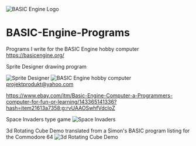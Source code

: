 ![BASIC Engine Logo](https://github.com/bitartrate/BASIC-Engine-Programs/blob/master/doc/be_logo_small.png?raw=true)
# BASIC-Engine-Programs
Programs I write for the BASIC Engine hobby computer   https://basicengine.org/

Sprite Designer drawing program

![Sprite Designer](https://github.com/bitartrate/BASIC-Engine-Programs/blob/master/doc/SpriteMakerV109152019.png?raw=true)
![BASIC Engine hobby computer](https://github.com/bitartrate/BASIC-Engine-Programs/blob/master/doc/IMG_20190904_210028.jpg?raw=true)
projektprodukt@yahoo.com

https://www.ebay.com/itm/Basic-Engine-Computer-a-Programmers-computer-for-fun-or-learning/143365141336?hash=item21613a7358:g:rvUAAOSwhfVdcIoZ

Space Invaders type game
![Space Invaders](https://github.com/bitartrate/BASIC-Engine-Programs/blob/master/doc/iconssmall.png?raw=true)

3d Rotating Cube Demo translated from a Simon's BASIC program listing for the Commodore 64
![3d Rotating Cube Demo](https://github.com/bitartrate/BASIC-Engine-Programs/blob/master/3dCubeDemo/3dCubeDemofaketripplebuffer.png)

